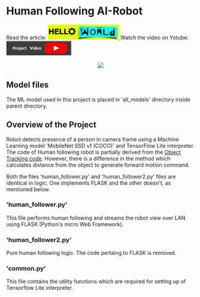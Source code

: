 # Human Following AI-Robot

<p align="left">
Read the article: <a href='https://helloworld.co.in/article/ai-robot-human-following-robot-using-tensorflow-lite-raspberry-pi' target='_blank'>
   <img src='https://github.com/jiteshsaini/files/blob/main/img/logo3.gif' height='40px'>
</a> Watch the video on Yotube: 
<a href='https://youtu.be/GSYtn8BlGBI' target='_blank'>
   <img src='https://github.com/jiteshsaini/files/blob/main/img/btn_youtube.png' height='40px'>
</a>
</p>


<p align="center">
   <img src="https://github.com/jiteshsaini/files/blob/main/img/human_following.gif">
   
</p>

## Model files
The ML model used in this project is placed in 'all_models' directory inside parent directory.

## Overview of the Project
Robot detects presence of a person in camera frame using a Machine Learning model 'MobileNet SSD v1 (COCO)' and TensorFlow Lite interpreter. 
The code of Human following robot is partially derived from the <a href='https://github.com/jiteshsaini/robotics-level-4/tree/main/earthrover/object_tracking'>Object Tracking code</a>. However, there is a difference in the method which calculates distance from the object to generate forward motion command.

Both the files 'human_follower.py' and 'human_follower2.py' files are identical in logic. One implements FLASK and the other doesn't, as mentioned below.

### 'human_follower.py'
This file performs human following and streams the robot view over LAN using FLASK (Python's micro Web Framework). 

### 'human_follower2.py'
Pure human following logic. The code pertaing to FLASK is removed.

### 'common.py'
This file contains the utility functions which are required for setting up of Tensorflow Lite interpreter.

 
